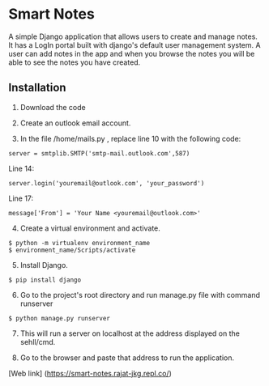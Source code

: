 # Smart Notes

A simple Django application that allows users to create and manage notes. It has a LogIn portal built with django's default user management system. A user can add notes in the app and when you browse the notes you will be able to see the notes you have created.

## Installation 

1. Download the code

2. Create an outlook email account.

3. In the file /home/mails.py , replace line 10 with the following code:

```
server = smtplib.SMTP('smtp-mail.outlook.com',587)
```

Line 14:

```
server.login('youremail@outlook.com', 'your_password')
```

Line 17:

```
message['From'] = 'Your Name <youremail@outlook.com>'
```

4. Create a virtual environment and activate.

```
$ python -m virtualenv environment_name
$ environment_name/Scripts/activate
```

5. Install Django.
```
$ pip install django
```

6. Go to the project's root directory and run manage.py file with command runserver

```
$ python manage.py runserver
```

7. This will run a server on localhost at the address displayed on the sehll/cmd.

8. Go to the browser and paste that address to run the application.

[Web link] (https://smart-notes.rajat-jkg.repl.co/)